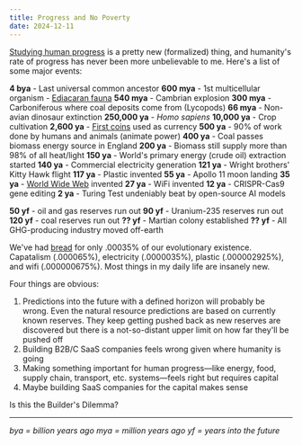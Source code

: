 ```yaml
---
title: Progress and No Poverty
date: 2024-12-11
---
```

[Studying human progress](https://www.theatlantic.com/science/archive/2019/07/we-need-new-science-progress/594946/) is a pretty new (formalized) thing, and humanity's rate of progress has never been more unbelievable to me. Here's a list of some major events:

**4 bya** - Last universal common ancestor
**600 mya** - 1st multicellular organism - [Ediacaran fauna](https://en.wikipedia.org/wiki/Ediacaran_biota)
**540 mya** - Cambrian explosion
**300 mya** - Carboniferous where coal deposits come from (Lycopods)
**66 mya** - Non-avian dinosaur extinction
**250,000 ya** - *Homo sapiens*
**10,000 ya** - Crop cultivation
**2,600 ya** - [First coins](https://en.wikipedia.org/wiki/Croeseid) used as currency
**500 ya** - 90% of work done by humans and animals (animate power)
**400 ya** - Coal passes biomass energy source in England
**200 ya** - Biomass still supply more than 98% of all heat/light
**150 ya** - World's primary energy (crude oil) extraction started
**140 ya** - Commercial electricity generation
**121 ya** - Wright brothers' Kitty Hawk flight
**117 ya** - Plastic invented
**55 ya** - Apollo 11 moon landing
**35 ya** - [World Wide Web](https://info.cern.ch/hypertext/WWW/TheProject.html) invented
**27 ya** - WiFi invented
**12 ya** - CRISPR-Cas9 gene editing
**2 ya** - Turing Test undeniably beat by open-source AI models

**50 yf** - oil and gas reserves run out
**90 yf** - Uranium-235 reserves run out
**120 yf** - coal reserves run out
**?? yf** - Martian colony established
**?? yf** - All GHG-producing industry moved off-earth

We've had [bread](https://en.wikipedia.org/wiki/History_of_bread) for only .00035% of our evolutionary existence. Capatalism (.000065%), electricity (.0000035%), plastic (.000002925%), and wifi (.000000675%). Most things in my daily life are insanely new.

Four things are obvious:
1. Predictions into the future with a defined horizon will probably be wrong. Even the natural resource predictions are based on currently known reserves. They keep getting pushed back as new reserves are discovered but there is a not-so-distant upper limit on how far they'll be pushed off
2. Building B2B/C SaaS companies feels wrong given where humanity is going
3. Making something important for human progress—like energy, food, supply chain, transport, etc. systems—feels right but requires capital
4. Maybe building SaaS companies for the capital makes sense

Is this the Builder's Dilemma?

---
*bya = billion years ago
mya = million years ago
yf = years into the future*